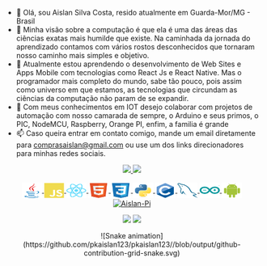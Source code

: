 - 👋 Olá, sou Aislan Silva Costa, resido atualmente em Guarda-Mor/MG - Brasil
- 👀 Minha visão sobre a computação é que ela é uma das áreas das ciências exatas mais humilde que existe. Na caminhada da jornada do aprendizado contamos com vários rostos desconhecidos que tornaram nosso caminho mais simples e objetivo.
- 🌱 Atualmente estou aprendendo o desenvolvimento de Web Sites e Apps Mobile com tecnologias como React Js e React Native. Mas o programador mais completo do mundo, sabe tão pouco, pois
assim como universo em que estamos, as tecnologias que circundam as ciências da computação não param de se expandir.
- 💞️ Com meus conhecimentos em IOT desejo colaborar com projetos de automação com nosso camarada de sempre, o Arduino e seus primos, o PIC, NodeMCU, Raspberry, Orange PI, enfim, a familia é grande
- 📫 Caso queira entrar em contato comigo, mande um email diretamente para comprasaislan@gmail.com ou use um dos links direcionadores para minhas redes sociais.





<div align="center">
  <a href="https://github.com/pkaislan123">
  <img height="180em" src="https://github-readme-stats.vercel.app/api?username=pkaislan123&show_icons=true&theme=dracula&include_all_commits=true&count_private=true"/>
  <img height="180em" src="https://github-readme-stats.vercel.app/api/top-langs/?username=pkaislan123&layout=compact&langs_count=7&theme=dracula"/>
</div>

  <div  align="center">
  <div style="display: inline_block"><br>
  <img align="center" alt="Aislan-Java" height="30" width="40" src="https://raw.githubusercontent.com/devicons/devicon/master/icons/java/java-original.svg">
  <img align="center" alt="Aislan-Js" height="30" width="40" src="https://raw.githubusercontent.com/devicons/devicon/master/icons/javascript/javascript-plain.svg">
  <img align="center" alt="Aislan-React" height="30" width="40" src="https://raw.githubusercontent.com/devicons/devicon/master/icons/react/react-original.svg">
  <img align="center" alt="Aislan-HTML" height="30" width="40" src="https://raw.githubusercontent.com/devicons/devicon/master/icons/html5/html5-original.svg">
  <img align="center" alt="Aislan-CSS" height="30" width="40" src="https://raw.githubusercontent.com/devicons/devicon/master/icons/css3/css3-original.svg">
  <img align="center" alt="Aislan-Python" height="30" width="40" src="https://raw.githubusercontent.com/devicons/devicon/master/icons/python/python-original.svg">
  <img align="center" alt="Aislan-C" height="30" width="40" src="https://raw.githubusercontent.com/devicons/devicon/master/icons/c/c-original.svg">
  <img align="center" alt="Aislan-Mysql" height="30" width="40" src="https://raw.githubusercontent.com/devicons/devicon/master/icons/mysql/mysql-original.svg">
      <img align="center" alt="Aislan-Duino" height="30" width="40" src="https://raw.githubusercontent.com/devicons/devicon/master/icons/arduino/arduino-original.svg">
  <img align="center" alt="Aislan-Droid" height="30" width="40" src="https://raw.githubusercontent.com/devicons/devicon/master/icons/android/android-original.svg">
      <img align="center" alt="Aislan-Pi" height="30" width="40" src="https://cdn.jsdelivr.net/gh/devicons/devicon/icons/raspberrypi/raspberrypi-original.svg">
</div>
</div>
  
   
  <p/>
  
  <div  align="center">
   <a href = "mailto:comprasaislan@gmail.com"><img src="https://img.shields.io/badge/-Gmail-%23333?style=for-the-badge&logo=gmail&logoColor=white" target="_blank"></a>
   <a href="https://www.linkedin.com/in/aislan-silva-costa-10ba1b149" target="_blank"><img src="https://img.shields.io/badge/-LinkedIn-%230077B5?style=for-the-badge&logo=linkedin&logoColor=white" target="_blank"></a> 
</div>

  <p/>
  <div  align="center">
  ![Snake animation](https://github.com/pkaislan123/pkaislan123//blob/output/github-contribution-grid-snake.svg)
    </div>
